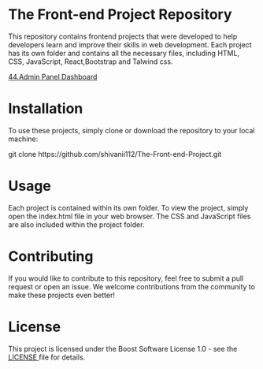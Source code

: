 # The  Front-end Project Repository
This repository contains  frontend projects that were developed to help developers learn and improve their skills in web development. Each project has its own folder and contains all the necessary files, including HTML, CSS, JavaScript, React,Bootstrap and Talwind css.

<a href="https://admin-panel-dashboard-44.netlify.app/">44.Admin Panel Dashboard</a><br>

# Installation
To use these projects, simply clone or download the repository to your local machine:

<p>git clone https://github.com/shivanii112/The-Front-end-Project.git</p>
  
# Usage
Each project is contained within its own folder. To view the project, simply open the index.html file in your web browser. The CSS and JavaScript files are also included within the project folder.
# Contributing
If you would like to contribute to this repository, feel free to submit a pull request or open an issue. We welcome contributions from the community to make these projects even better! 
# License
This project is licensed under the Boost Software License 1.0  - see the <a href="https://github.com//shivanii112//The-Front-end-Project/blob/main/LICENSE">LICENSE </a> file for details.
